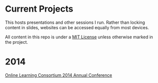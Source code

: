 Current Projects
========================

This hosts presentations and other sessions I run. Rather than locking content in slides, websites can be accessed equally from most devices.

All content in this repo is under a [MIT License](http://opensource.org/licenses/MIT) unless otherwise marked in the project.

2014
===
[Online Learning Consortium 2014 Annual Conference](http://bennettscience.github.io/olc)